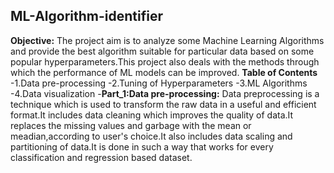 ## ML-Algorithm-identifier
**Objective:**
The project aim is to analyze some Machine Learning Algorithms and provide the best algorithm suitable for particular data based on some popular hyperparameters.This project also deals with the methods through which the performance of ML models can be improved.
**Table of Contents**
-1.Data pre-processing
-2.Tuning of Hyperparameters
-3.ML Algorithms
-4.Data visualization
-**Part_1:Data pre-processing:**
         Data preprocessing is a technique which is used to transform the raw data in a useful and efficient format.It includes data cleaning which improves the quality of data.It replaces the missing values and garbage with the mean or meadian,according to user's choice.It also includes data scaling and partitioning of data.It is done in such a way that works for every classification and regression based dataset.


 


